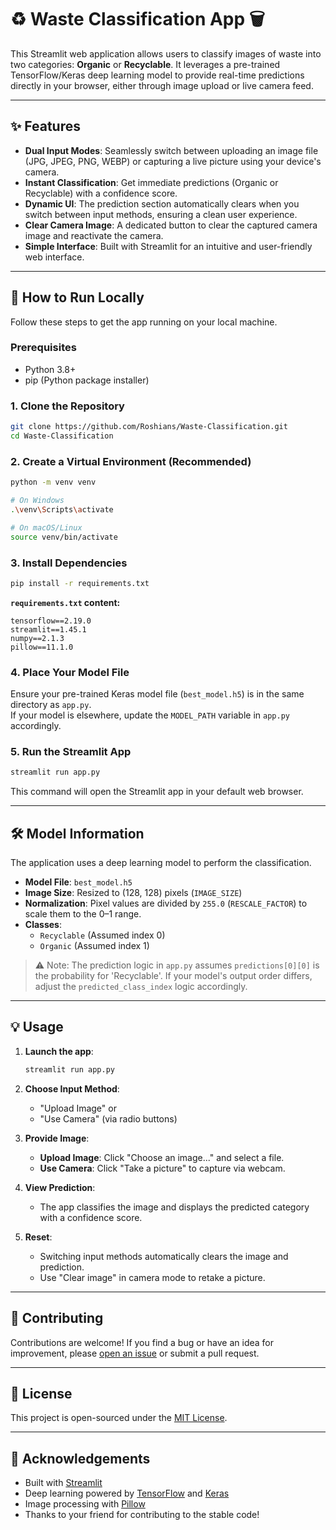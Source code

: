 # ♻️ Waste Classification App 🗑️

This Streamlit web application allows users to classify images of waste into two categories: **Organic** or **Recyclable**. It leverages a pre-trained TensorFlow/Keras deep learning model to provide real-time predictions directly in your browser, either through image upload or live camera feed.

---

## ✨ Features

- **Dual Input Modes**: Seamlessly switch between uploading an image file (JPG, JPEG, PNG, WEBP) or capturing a live picture using your device's camera.
- **Instant Classification**: Get immediate predictions (Organic or Recyclable) with a confidence score.
- **Dynamic UI**: The prediction section automatically clears when you switch between input methods, ensuring a clean user experience.
- **Clear Camera Image**: A dedicated button to clear the captured camera image and reactivate the camera.
- **Simple Interface**: Built with Streamlit for an intuitive and user-friendly web interface.

---

## 🚀 How to Run Locally

Follow these steps to get the app running on your local machine.

### Prerequisites

- Python 3.8+
- pip (Python package installer)

### 1. Clone the Repository

```bash
git clone https://github.com/Roshians/Waste-Classification.git
cd Waste-Classification
```

### 2. Create a Virtual Environment (Recommended)

```bash
python -m venv venv

# On Windows
.\venv\Scripts\activate

# On macOS/Linux
source venv/bin/activate
```

### 3. Install Dependencies

```bash
pip install -r requirements.txt
```

**`requirements.txt` content:**
```
tensorflow==2.19.0
streamlit==1.45.1
numpy==2.1.3
pillow==11.1.0
```

### 4. Place Your Model File

Ensure your pre-trained Keras model file (`best_model.h5`) is in the same directory as `app.py`.  
If your model is elsewhere, update the `MODEL_PATH` variable in `app.py` accordingly.

### 5. Run the Streamlit App

```bash
streamlit run app.py
```

This command will open the Streamlit app in your default web browser.

---

## 🛠️ Model Information

The application uses a deep learning model to perform the classification.

- **Model File**: `best_model.h5`
- **Image Size**: Resized to (128, 128) pixels (`IMAGE_SIZE`)
- **Normalization**: Pixel values are divided by `255.0` (`RESCALE_FACTOR`) to scale them to the 0–1 range.
- **Classes**:
  - `Recyclable` (Assumed index 0)
  - `Organic` (Assumed index 1)


> ⚠️ Note: The prediction logic in `app.py` assumes `predictions[0][0]` is the probability for 'Recyclable'. If your model's output order differs, adjust the `predicted_class_index` logic accordingly.

---

## 💡 Usage

1. **Launch the app**:
   ```bash
   streamlit run app.py
   ```

2. **Choose Input Method**:
   - "Upload Image" or
   - "Use Camera" (via radio buttons)

3. **Provide Image**:
   - **Upload Image**: Click "Choose an image..." and select a file.
   - **Use Camera**: Click "Take a picture" to capture via webcam.

4. **View Prediction**:
   - The app classifies the image and displays the predicted category with a confidence score.

5. **Reset**:
   - Switching input methods automatically clears the image and prediction.
   - Use "Clear image" in camera mode to retake a picture.

---

## 🤝 Contributing

Contributions are welcome! If you find a bug or have an idea for improvement, please [open an issue](https://github.com/Roshians/Waste-Classification/issues) or submit a pull request.

---

## 📄 License

This project is open-sourced under the [MIT License](LICENSE).

---

## 🙏 Acknowledgements

- Built with [Streamlit](https://streamlit.io)
- Deep learning powered by [TensorFlow](https://www.tensorflow.org/) and [Keras](https://keras.io)
- Image processing with [Pillow](https://python-pillow.org/)
- Thanks to your friend for contributing to the stable code!